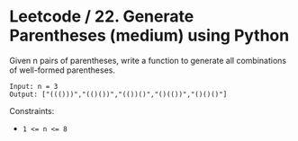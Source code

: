 # Leetcode / 22. Generate Parentheses (medium) using Python

Given n pairs of parentheses, write a function to generate all combinations of well-formed parentheses.

```
Input: n = 3
Output: ["((()))","(()())","(())()","()(())","()()()"]
```

Constraints:

- `1 <= n <= 8`
